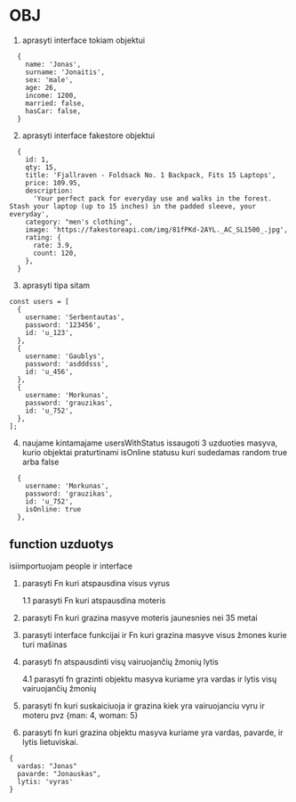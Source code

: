 # OBJ

1. aprasyti interface tokiam objektui

```
  {
    name: 'Jonas',
    surname: 'Jonaitis',
    sex: 'male',
    age: 26,
    income: 1200,
    married: false,
    hasCar: false,
  }

```

2. aprasyti interface fakestore objektui

```
  {
    id: 1,
    qty: 15,
    title: 'Fjallraven - Foldsack No. 1 Backpack, Fits 15 Laptops',
    price: 109.95,
    description:
      'Your perfect pack for everyday use and walks in the forest. Stash your laptop (up to 15 inches) in the padded sleeve, your everyday',
    category: "men's clothing",
    image: 'https://fakestoreapi.com/img/81fPKd-2AYL._AC_SL1500_.jpg',
    rating: {
      rate: 3.9,
      count: 120,
    },
  }
```

3. aprasyti tipa sitam

```
const users = [
  {
    username: 'Serbentautas',
    password: '123456',
    id: 'u_123',
  },
  {
    username: 'Gaublys',
    password: 'asdddsss',
    id: 'u_456',
  },
  {
    username: 'Morkunas',
    password: 'grauzikas',
    id: 'u_752',
  },
];
```

4. naujame kintamajame usersWithStatus issaugoti 3 uzduoties masyva, kurio objektai praturtinami isOnline statusu kuri sudedamas random true arba false

```
  {
    username: 'Morkunas',
    password: 'grauzikas',
    id: 'u_752',
    isOnline: true
  },
```

## function uzduotys

isiimportuojam people ir interface

1.  parasyti Fn kuri atspausdina visus vyrus

    1.1 parasyti Fn kuri atspausdina moteris

2.  parasyti Fn kuri grazina masyve moteris jaunesnies nei 35 metai

3.  parasyti interface funkcijai ir Fn kuri grazina masyve visus žmones kurie turi mašinas

4.  parasyti fn atspausdinti visų vairuojančių žmonių lytis

    4.1 parasyti fn grazinti objektu masyva kuriame yra vardas ir lytis visų vairuojančių žmonių

5.  parasyti fn kuri suskaiciuoja ir grazina kiek yra vairuojanciu vyru ir moteru
    pvz {man: 4, woman: 5}

6.  parasyti fn kuri grazina objektu masyva kuriame yra vardas, pavarde, ir lytis lietuviskai.

```
{
  vardas: "Jonas"
  pavarde: "Jonauskas",
  lytis: 'vyras'
}
```
